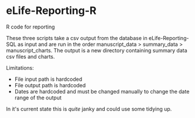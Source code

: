 eLife-Reporting-R
=================

R code for reporting

These three scripts take a csv output from the database in eLife-Reporting-SQL as input and are run in the order manuscript_data > summary_data > manuscript_charts. The output is a new directory containing summary data csv files and charts.

Limitations:
- File input path is hardcoded
- File output path is hardcoded
- Dates are hardcoded and must be changed manually to change the date range of the output

In it's current state this is *quite* janky and could use some tidying up.

